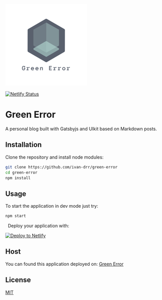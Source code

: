 <img src="src/images/dark-logo/logo_transparent.png" width="256">

[![Netlify Status](https://api.netlify.com/api/v1/badges/7f269cd2-fc22-4602-8c2e-83170a5b073b/deploy-status)](https://app.netlify.com/sites/green-error/deploys)

# Green Error

A personal blog built with Gatsbyjs and UIkit based on Markdown posts.

## Installation

Clone the repository and install node modules:

```bash
git clone https://github.com/ivan-drr/green-error
cd green-error
npm install
```

## Usage

To start the application in dev mode just try:

```bash
npm start
```

&nbsp;
Deploy your application with:

[![Deploy to Netlify](https://www.netlify.com/img/deploy/button.svg)](https://app.netlify.com/start/deploy?repository=https://github.com/gatsbyjs/gatsby-starter-default)

## Host

You can found this application deployed on:
[Green Error](https://green-error.netlify.com)

## License

[MIT](https://choosealicense.com/licenses/mit/)
